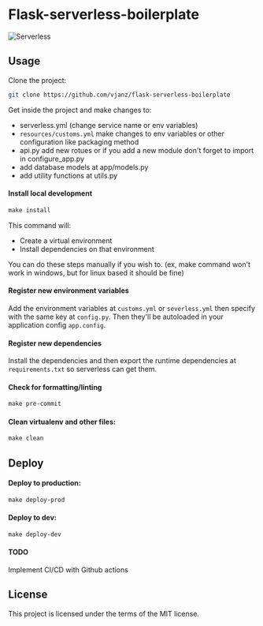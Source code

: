 # Flask-serverless-boilerplate
![Serverless](https://i.imgur.com/2QqTjAb.png)

## Usage
Clone the project:

```bash
git clone https://github.com/vjanz/flask-serverless-boilerplate
```

Get inside the project and make changes to:
- serverless.yml (change service name or env variables)
- `resources/customs.yml` make changes to env variables or other configuration like packaging method
- api.py add new rotues or if you add a new module don't forget to import in configure_app.py
- add database models at app/models.py
- add utility functions at utils.py


#### Install local development
```makefile
make install
```
This command will:
- Create a virtual environment
- Install dependencies on that environment

You can do these steps manually if you wish to. (ex, make command won't work in windows, but for linux based it should be fine)

#### Register new environment variables
Add the environment variables at `customs.yml` or `severless.yml` then specify with the same key at `config.py`. Then they'll  be autoloaded in your application config `app.config`.

#### Register new dependencies
Install the dependencies and then export the runtime dependencies at `requirements.txt` so serverless can get them.





#### Check for formatting/linting
```makefile
make pre-commit
```
#### Clean virtualenv and other files:
```makefile
make clean
```


## Deploy
#### Deploy to production:
```makefile
make deploy-prod
```

#### Deploy to dev:
```makefile
make deploy-dev
```

#### TODO
Implement CI/CD with Github actions

## License

This project is licensed under the terms of the MIT license.
